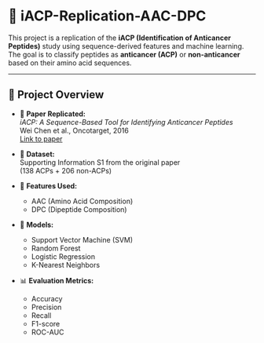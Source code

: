 # 🧪 iACP-Replication-AAC-DPC

This project is a replication of the **iACP (Identification of Anticancer Peptides)** study using sequence-derived features and machine learning. The goal is to classify peptides as **anticancer (ACP)** or **non-anticancer** based on their amino acid sequences.

---

## 📌 Project Overview

- 🔬 **Paper Replicated:**  
  *iACP: A Sequence-Based Tool for Identifying Anticancer Peptides*  
  Wei Chen et al., Oncotarget, 2016  
  [Link to paper](https://www.ncbi.nlm.nih.gov/pmc/articles/PMC4941358/)

- 🧬 **Dataset:**  
  Supporting Information S1 from the original paper  
  (138 ACPs + 206 non-ACPs)

- 🧠 **Features Used:**  
  - AAC (Amino Acid Composition)  
  - DPC (Dipeptide Composition)

- 🤖 **Models:**  
  - Support Vector Machine (SVM)  
  - Random Forest  
  - Logistic Regression  
  - K-Nearest Neighbors

- 📊 **Evaluation Metrics:**  
  - Accuracy  
  - Precision  
  - Recall  
  - F1-score  
  - ROC-AUC


